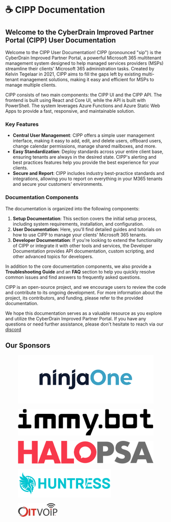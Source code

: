 # ☕ CIPP Documentation

## Welcome to the CyberDrain Improved Partner Portal (CIPP) User Documentation

Welcome to the CIPP User Documentation! CIPP (pronounced "sip") is the CyberDrain Improved Partner Portal, a powerful Microsoft 365 multitenant management system designed to help managed services providers (MSPs) streamline their clients' Microsoft 365 administration tasks. Created by Kelvin Tegelaar in 2021, CIPP aims to fill the gaps left by existing multi-tenant management solutions, making it easy and efficient for MSPs to manage multiple clients.

CIPP consists of two main components: the CIPP UI and the CIPP API. The frontend is built using React and Core UI, while the API is built with PowerShell. The system leverages Azure Functions and Azure Static Web Apps to provide a fast, responsive, and maintainable solution.

### Key Features

* **Central User Management**: CIPP offers a simple user management interface, making it easy to add, edit, and delete users, offboard users, change calendar permissions, manage shared mailboxes, and more.
* **Easy Standardization**: Deploy standards across your entire client base, ensuring tenants are always in the desired state. CIPP's alerting and best practices features help you provide the best experience for your clients.
* **Secure and Report**: CIPP includes industry best-practice standards and integrations, allowing you to report on everything in your M365 tenants and secure your customers' environments.

### Documentation Components

The documentation is organized into the following components:

1. **Setup Documentation**: This section covers the initial setup process, including system requirements, installation, and configuration.
2. **User Documentation**: Here, you'll find detailed guides and tutorials on how to use CIPP to manage your clients' Microsoft 365 tenants.
3. **Developer Documentation**: If you're looking to extend the functionality of CIPP or integrate it with other tools and services, the Developer Documentation provides API documentation, custom scripting, and other advanced topics for developers.

In addition to the core documentation components, we also provide a **Troubleshooting Guide** and an **FAQ** section to help you quickly resolve common issues and find answers to frequently asked questions.

CIPP is an open-source project, and we encourage users to review the code and contribute to its ongoing development. For more information about the project, its contributors, and funding, please refer to the provided documentation.

We hope this documentation serves as a valuable resource as you explore and utilize the CyberDrain Improved Partner Portal. If you have any questions or need further assistance, please don't hesitate to reach via our [discord](https://discord.gg/cyberdrain)


## Our Sponsors

<div>

<figure><img src=".gitbook/assets/ninjaone.svg" alt=""><figcaption></figcaption></figure>

 

<figure><img src=".gitbook/assets/ImmyBot.png" alt=""><figcaption></figcaption></figure>

 

<figure><img src=".gitbook/assets/halo.svg" alt=""><figcaption></figcaption></figure>

 

<figure><img src=".gitbook/assets/Huntress.png" alt=""><figcaption></figcaption></figure>

 

<figure><img src=".gitbook/assets/oit.png" alt=""><figcaption></figcaption></figure>

</div>
